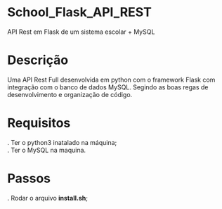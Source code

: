 # School_Flask_API_REST
 API Rest em Flask de um sistema escolar + MySQL
 
# Descrição
 Uma API Rest Full desenvolvida em python com o framework Flask com integração com o banco de dados MySQL.
 Segindo as boas regas de desenvolvimento e organização de código.

# Requisitos
 . Ter o python3 inatalado na máquina; <br>
 . Ter o MySQL na maquina.

# Passos 
 . Rodar o arquivo __install.sh__; <br>
